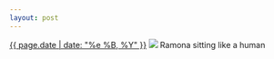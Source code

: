 ```yaml
---
layout: post
---
```


<p>
  <time><a href="/495">{{ page.date | date: "%e %B, %Y" }}</a></time>
  <a href="/495"><img src="{{ site.assets_url }}/495.jpg"/></a>
  <span>Ramona sitting like a human</span>
</p>
